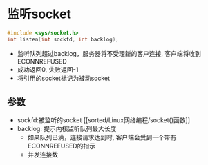 # 监听socket

```c++
#include <sys/socket.h>
int listen(int sockfd, int backlog);
```

- 监听队列超过backlog，服务器将不受理新的客户连接, 客户端将收到ECONNREFUSED
- 成功返回0, 失败返回-1
- 将引用的socket标记为被动socket

## 参数

- sockfd:被监听的socket
  [[sorted/Linux网络编程/socket()函数]]
- backlog: 提示内核监听队列最大长度
  - 如果队列已满，连接请求达到时, 客户端会受到一个带有ECONNREFUSED的指示
  - 并发连接数
  